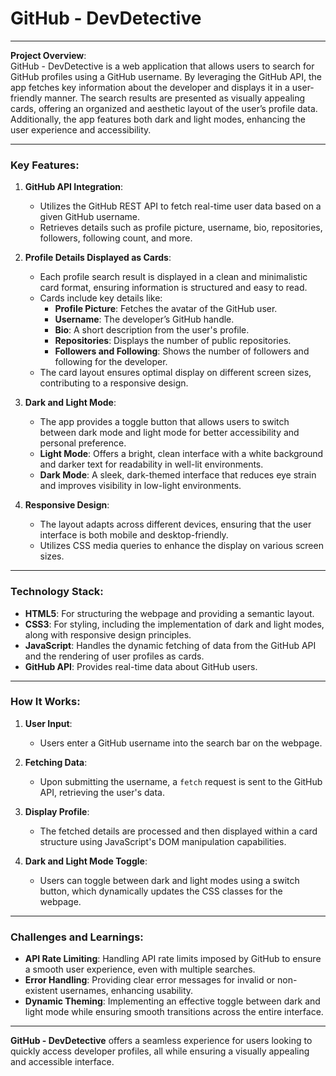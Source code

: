 # **GitHub - DevDetective**
---
**Project Overview**:  
GitHub - DevDetective is a web application that allows users to search for GitHub profiles using a GitHub username. By leveraging the GitHub API, the app fetches key information about the developer and displays it in a user-friendly manner. The search results are presented as visually appealing cards, offering an organized and aesthetic layout of the user’s profile data. Additionally, the app features both dark and light modes, enhancing the user experience and accessibility.

---

### **Key Features**:

1. **GitHub API Integration**:
   - Utilizes the GitHub REST API to fetch real-time user data based on a given GitHub username.
   - Retrieves details such as profile picture, username, bio, repositories, followers, following count, and more.

2. **Profile Details Displayed as Cards**:
   - Each profile search result is displayed in a clean and minimalistic card format, ensuring information is structured and easy to read.
   - Cards include key details like:
     - **Profile Picture**: Fetches the avatar of the GitHub user.
     - **Username**: The developer’s GitHub handle.
     - **Bio**: A short description from the user's profile.
     - **Repositories**: Displays the number of public repositories.
     - **Followers and Following**: Shows the number of followers and following for the developer.
   - The card layout ensures optimal display on different screen sizes, contributing to a responsive design.

3. **Dark and Light Mode**:
   - The app provides a toggle button that allows users to switch between dark mode and light mode for better accessibility and personal preference.
   - **Light Mode**: Offers a bright, clean interface with a white background and darker text for readability in well-lit environments.
   - **Dark Mode**: A sleek, dark-themed interface that reduces eye strain and improves visibility in low-light environments.

4. **Responsive Design**:
   - The layout adapts across different devices, ensuring that the user interface is both mobile and desktop-friendly.
   - Utilizes CSS media queries to enhance the display on various screen sizes.

---

### **Technology Stack**:

- **HTML5**: For structuring the webpage and providing a semantic layout.
- **CSS3**: For styling, including the implementation of dark and light modes, along with responsive design principles.
- **JavaScript**: Handles the dynamic fetching of data from the GitHub API and the rendering of user profiles as cards.
- **GitHub API**: Provides real-time data about GitHub users.

---

### **How It Works**:

1. **User Input**:
   - Users enter a GitHub username into the search bar on the webpage.
   
2. **Fetching Data**:
   - Upon submitting the username, a `fetch` request is sent to the GitHub API, retrieving the user's data.
   
3. **Display Profile**:
   - The fetched details are processed and then displayed within a card structure using JavaScript's DOM manipulation capabilities.

4. **Dark and Light Mode Toggle**:
   - Users can toggle between dark and light modes using a switch button, which dynamically updates the CSS classes for the webpage.

---

### **Challenges and Learnings**:

- **API Rate Limiting**: Handling API rate limits imposed by GitHub to ensure a smooth user experience, even with multiple searches.
- **Error Handling**: Providing clear error messages for invalid or non-existent usernames, enhancing usability.
- **Dynamic Theming**: Implementing an effective toggle between dark and light mode while ensuring smooth transitions across the entire interface.

---

**GitHub - DevDetective** offers a seamless experience for users looking to quickly access developer profiles, all while ensuring a visually appealing and accessible interface.
